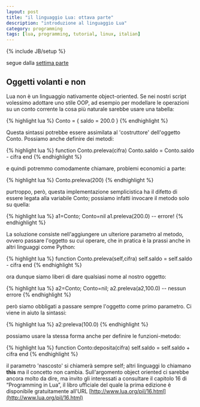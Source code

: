 ```yaml
---
layout: post
title: "il linguaggio Lua: ottava parte"
description: "introduzione al linguaggio Lua"
category: programming
tags: [lua, programming, tutorial, linux, italian]
---
```

{% include JB/setup %}

segue dalla [settima parte](http://ilmanzo.github.io/programming/2018/03/03/il-linguaggio-lua-settima-parte)

## Oggetti volanti e non

Lua non è un linguaggio nativamente object-oriented. Se nei nostri script volessimo adottare uno stile OOP, ad esempio per modellare le operazioni su un conto corrente la cosa più naturale sarebbe usare una tabella:

{% highlight lua %}
Conto = { saldo = 200.0 }
{% endhighlight %}

Questa sintassi potrebbe essere assimilata al 'costruttore' dell'oggetto Conto.
Possiamo anche definire dei metodi:

{% highlight lua %}
function Conto.preleva(cifra)
  Conto.saldo = Conto.saldo - cifra
end
{% endhighlight %}

e quindi potremmo comodamente chiamare, problemi economici a parte:

{% highlight lua %}
Conto.preleva(200)
{% endhighlight %}

purtroppo, però, questa implementazione semplicistica ha il difetto di essere legata alla variabile Conto; possiamo infatti invocare il metodo solo su quella:

{% highlight lua %}
a1=Conto; Conto=nil
a1.preleva(200.0)  -- errore!
{% endhighlight %}

La soluzione consiste nell'aggiungere un ulteriore parametro al metodo, ovvero passare l'oggetto su cui operare, che in pratica è la prassi anche in altri linguaggi come Python:

{% highlight lua %}
function Conto.preleva(self,cifra)
  self.saldo = self.saldo - cifra
end
{% endhighlight %}

ora dunque siamo liberi di dare qualsiasi nome al nostro oggetto:

{% highlight lua %}
a2=Conto; Conto=nil;
a2.preleva(a2,100.0)  -- nessun errore
{% endhighlight %}

però siamo obbligati a passare sempre l'oggetto come primo parametro. Ci viene in aiuto la sintassi:

{% highlight lua %}
a2:preleva(100.0)
{% endhighlight %}

possiamo usare la stessa forma anche per definire le funzioni-metodo:

{% highlight lua %}
function Conto:deposita(cifra)
  self.saldo = self.saldo + cifra
end
{% endhighlight %}

il parametro 'nascosto' si chiamerà sempre self; altri linguaggi lo chiamano **this** ma il concetto non cambia.
Sull'argomento object oriented ci sarebbe ancora molto da dire, ma invito gli interessati a consultare il capitolo 16 di “Programming in Lua”, il libro ufficiale del quale la prima edizione è disponibile gratuitamente all'URL [http://www.lua.org/pil/16.html](http://www.lua.org/pil/16.html)